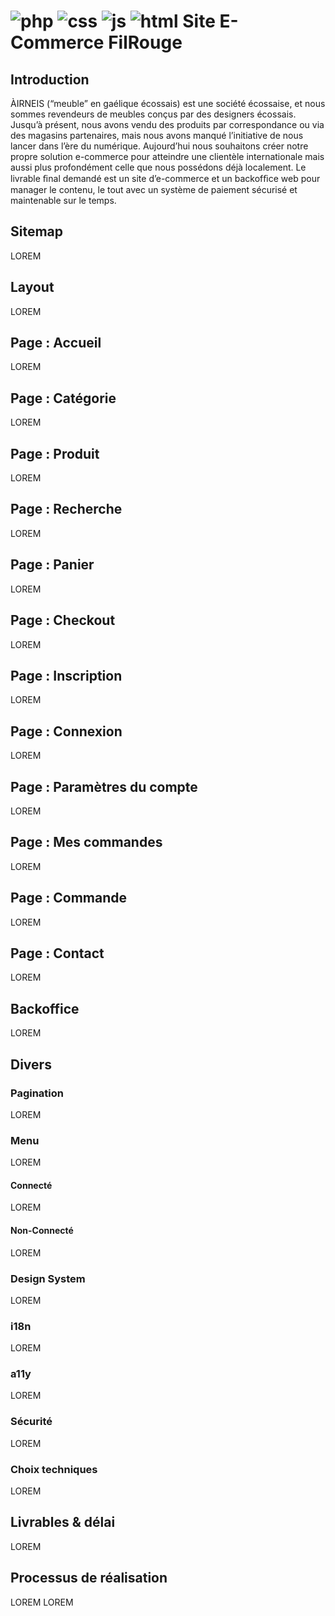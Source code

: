 # ![php](https://img.shields.io/badge/Php-8993BE?style=for-the-badge&logo=php&logoColor=white) ![css](https://img.shields.io/badge/CSS3-1572B6?style=for-the-badge&logo=css3&logoColor=white) ![js](https://img.shields.io/badge/JavaScript-323330?style=for-the-badge&logo=javascript&logoColor=F7DF1E) ![html](https://img.shields.io/badge/HTML5-E34F26?style=for-the-badge&logo=html5&logoColor=white) Site E-Commerce FilRouge

## Introduction
ÀIRNEIS (“meuble” en gaélique écossais) est une société écossaise, et nous sommes revendeurs de meubles conçus par des designers écossais.
Jusqu’à présent, nous avons vendu des produits par correspondance ou via des magasins partenaires, mais nous avons manqué l’initiative de nous lancer dans l’ère du numérique.
Aujourd’hui nous souhaitons créer notre propre solution e-commerce pour atteindre une clientèle internationale mais aussi plus profondément celle que nous possédons déjà localement.
Le livrable ﬁnal demandé est un site d’e-commerce et un backofﬁce web pour manager le contenu, le tout avec un système de paiement sécurisé et maintenable sur le temps.

## Sitemap
LOREM
## Layout
LOREM
## Page : Accueil
LOREM
## Page : Catégorie
LOREM
## Page : Produit
LOREM
## Page : Recherche
LOREM
## Page : Panier
LOREM
## Page : Checkout
LOREM
## Page : Inscription
LOREM
## Page : Connexion
LOREM
## Page : Paramètres du compte
LOREM
## Page : Mes commandes
LOREM
## Page : Commande
LOREM
## Page : Contact
LOREM
## Backoffice
LOREM
## Divers
### Pagination
LOREM
### Menu
LOREM
#### Connecté
LOREM
#### Non-Connecté
LOREM
### Design System
LOREM
### i18n
LOREM
### a11y
LOREM
### Sécurité
LOREM
### Choix techniques
LOREM
## Livrables & délai
LOREM
## Processus de réalisation
LOREM
LOREM